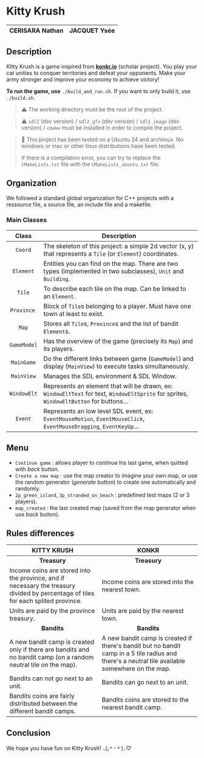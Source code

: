 # Kitty Krush

| CERISARA Nathan | JACQUET Ysée |
| :-------------: | :----------: |

## Description

KItty Krush is a game inspired from **[konkr.io](https://www.konkr.io/)** (scholar project).
You play your cat unities to conquer territories and defeat your opponents. Make your army stronger and improve your economy to achieve victory!

**To run the game, use** `./build_and_run.sh`.
If you want to only build it, use `./build.sh`.

> ⚠️ The working directory must be the root of the project.

> ⚠️ `sdl2` (dev version) / `sdl2_gfx` (dev version) / `sdl2_image` (dev version) / `cmake` must be installed in order to compile the project.

> 📝 This project has been tested on a Ubuntu 24 and archlinux. No windows or mac or other linux distributions have been tested.

> If there is a compilation error, you can try to replace the `CMakeLists.txt` file with the `CMakeLists_ubuntu.txt` file.

## Organization

We followed a standard global organization for C++ projects with a ressource file, a source file, an include file and a makefile.

###  Main Classes

|   Class       | Description |
| :--------:    | ----------- |
| `Coord`       | The skeleton of this project: a simple 2d vector (x, y) that represents a `Tile` (or `Element`) coordinates. |
| `Element`     | Entities you can find on the map. There are two types (implemented in two subclasses), `Unit` and `Building`. |
| `Tile`        | To describe each tile on the map. Can be linked to an `Element`. |
| `Province`    | Block of `Tile`s belonging to a player. Must have one town at least to exist. |
| `Map`         | Stores all `Tile`s, `Province`s and the list of bandit `Element`s. |
| `GameModel`   | Has the overview of the game (precisely its `Map`) and its players. |
| `MainGame`    | Do the different links between game (`GameModel`) and display (`MainView`) to execute tasks simultaneously. |
| `MainView`    | Manages the SDL environment & SDL Window. |
| `WindowElt`   | Represents an element that will be drawn, ex: `WindowEltText` for text, `WindowEltSprite` for sprites, `WindowEltButton` for buttons... |
| `Event`       | Represents an low level SDL event, ex: `EventMouseMotion`, `EventMouseClick`, `EventMouseDragging`, `EventKeyUp`... |


## Menu

- `Continue game` : allows player to continue his last game, when quitted with _back_ button.
- `Create a new map` : use the map creator to imagine your own map, or use the random generator (_generate_ button) to create one automatically and randomly.
- `2p_green_island`, `3p_stranded_on_beach` : predefined test maps (2 or 3 players).
- `map_created` : the last created map (saved from the map generator when use _back_ button).

## Rules differences

| KITTY KRUSH | KONKR |
| ----------- | ----- |
| <center>**Treasury**</center> | <center>**Treasury**</center> |
| Income coins are stored into the province, and if necessary the treasury divided by percentage of tiles for each splited province. | Income coins are stored into the nearest town. |
| Units are paid by the province treasury. | Units are paid by the nearest town. |
| <center>**Bandits**</center> | <center>**Bandits**</center> |
| A new bandit camp is created only if there are bandits and no bandit camp (on a random neutral tile on the map). | A new bandit camp is created if there's bandit but no bandit camp in a 5 tile radius and there's a neutral tile available somewhere on the map. |
| Bandits can not go next to an unit. | Bandits can go next to an unit. |
| Bandits coins are fairly distributed between the different bandit camps. | Bandits coins are stored to the nearest bandit camp. |

## Conclusion

We hope you have fun on Kitty Krush! ⸜(｡˃ ᵕ ˂ )⸝♡
